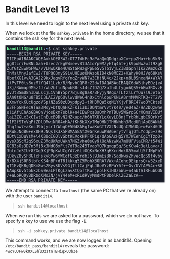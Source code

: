 # Bandit Level 13
In this level we need to login to the next level using a private ssh key.

When we look at the file `sshkey.private` in the home directory, we see that it contains the ssh key for the next level.

![546df4b1.png](../src/546df4b1.png)

We attempt to connect to `localhost` (the same PC that we're already on) with the user `bandit14`.
> `ssh bandit14@localhost`

When we run this we are asked for a password, which we do not have. To specify a key to use we use the flag `-i`.
> `ssh -i sshkey.private bandit14@localhost`

This command works, and we are now logged in as bandit14. Opening `/etc/bandit_pass/bandit14` reveals the password: `4wcYUJFw0k0XLShlDzztnTBHiqxU3b3e`
